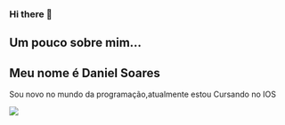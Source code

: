 ### Hi there 👋

<!--
**DaniBala07/DaniBala07** is a ✨ _special_ ✨ repository because its `README.md` (this file) appears on your GitHub profile.

Here are some ideas to get you started:

- 🔭 I’m currently working on ...
- 🌱 I’m currently learning ...
- 👯 I’m looking to collaborate on ...
- 🤔 I’m looking for help with ...
- 💬 Ask me about ...
- 📫 How to reach me: ...
- 😄 Pronouns: ...
- ⚡ Fun fact: ...
-->
<h2>Um pouco sobre mim...</h2>
<h2>Meu nome é Daniel Soares</h2>
<p>Sou novo no mundo da programação,atualmente estou Cursando no IOS</p>
<img src="https://veja.abril.com.br/wp-content/uploads/2016/05/giphy-3-original.gif?w=500&h=300&crop=1">
